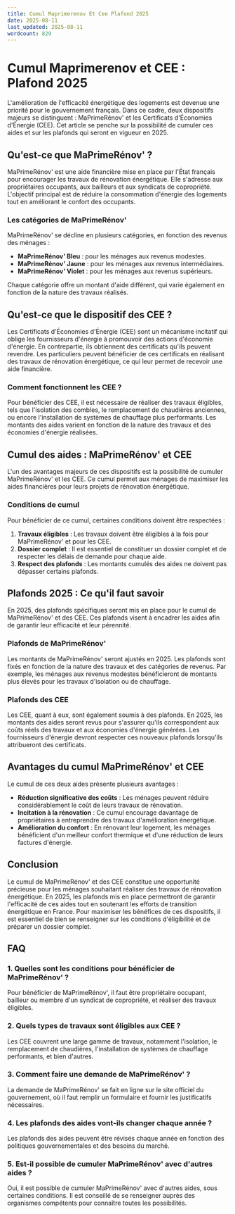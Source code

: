 ```yaml
---
title: Cumul Maprimerenov Et Cee Plafond 2025
date: 2025-08-11
last_updated: 2025-08-11
wordcount: 829
---
```


# Cumul Maprimerenov et CEE : Plafond 2025

L'amélioration de l'efficacité énergétique des logements est devenue une priorité pour le gouvernement français. Dans ce cadre, deux dispositifs majeurs se distinguent : MaPrimeRénov' et les Certificats d'Économies d'Énergie (CEE). Cet article se penche sur la possibilité de cumuler ces aides et sur les plafonds qui seront en vigueur en 2025.

## Qu'est-ce que MaPrimeRénov' ?

MaPrimeRénov' est une aide financière mise en place par l'État français pour encourager les travaux de rénovation énergétique. Elle s'adresse aux propriétaires occupants, aux bailleurs et aux syndicats de copropriété. L'objectif principal est de réduire la consommation d'énergie des logements tout en améliorant le confort des occupants.

### Les catégories de MaPrimeRénov'

MaPrimeRénov' se décline en plusieurs catégories, en fonction des revenus des ménages :

- **MaPrimeRénov' Bleu** : pour les ménages aux revenus modestes.
- **MaPrimeRénov' Jaune** : pour les ménages aux revenus intermédiaires.
- **MaPrimeRénov' Violet** : pour les ménages aux revenus supérieurs.

Chaque catégorie offre un montant d'aide différent, qui varie également en fonction de la nature des travaux réalisés.

## Qu'est-ce que le dispositif des CEE ?

Les Certificats d'Économies d'Énergie (CEE) sont un mécanisme incitatif qui oblige les fournisseurs d'énergie à promouvoir des actions d'économie d'énergie. En contrepartie, ils obtiennent des certificats qu'ils peuvent revendre. Les particuliers peuvent bénéficier de ces certificats en réalisant des travaux de rénovation énergétique, ce qui leur permet de recevoir une aide financière.

### Comment fonctionnent les CEE ?

Pour bénéficier des CEE, il est nécessaire de réaliser des travaux éligibles, tels que l'isolation des combles, le remplacement de chaudières anciennes, ou encore l'installation de systèmes de chauffage plus performants. Les montants des aides varient en fonction de la nature des travaux et des économies d'énergie réalisées.

## Cumul des aides : MaPrimeRénov' et CEE

L'un des avantages majeurs de ces dispositifs est la possibilité de cumuler MaPrimeRénov' et les CEE. Ce cumul permet aux ménages de maximiser les aides financières pour leurs projets de rénovation énergétique.

### Conditions de cumul

Pour bénéficier de ce cumul, certaines conditions doivent être respectées :

1. **Travaux éligibles** : Les travaux doivent être éligibles à la fois pour MaPrimeRénov' et pour les CEE.
2. **Dossier complet** : Il est essentiel de constituer un dossier complet et de respecter les délais de demande pour chaque aide.
3. **Respect des plafonds** : Les montants cumulés des aides ne doivent pas dépasser certains plafonds.

## Plafonds 2025 : Ce qu'il faut savoir

En 2025, des plafonds spécifiques seront mis en place pour le cumul de MaPrimeRénov' et des CEE. Ces plafonds visent à encadrer les aides afin de garantir leur efficacité et leur pérennité.

### Plafonds de MaPrimeRénov'

Les montants de MaPrimeRénov' seront ajustés en 2025. Les plafonds sont fixés en fonction de la nature des travaux et des catégories de revenus. Par exemple, les ménages aux revenus modestes bénéficieront de montants plus élevés pour les travaux d'isolation ou de chauffage.

### Plafonds des CEE

Les CEE, quant à eux, sont également soumis à des plafonds. En 2025, les montants des aides seront revus pour s'assurer qu'ils correspondent aux coûts réels des travaux et aux économies d'énergie générées. Les fournisseurs d'énergie devront respecter ces nouveaux plafonds lorsqu'ils attribueront des certificats.

## Avantages du cumul MaPrimeRénov' et CEE

Le cumul de ces deux aides présente plusieurs avantages :

- **Réduction significative des coûts** : Les ménages peuvent réduire considérablement le coût de leurs travaux de rénovation.
- **Incitation à la rénovation** : Ce cumul encourage davantage de propriétaires à entreprendre des travaux d'amélioration énergétique.
- **Amélioration du confort** : En rénovant leur logement, les ménages bénéficient d'un meilleur confort thermique et d'une réduction de leurs factures d'énergie.

## Conclusion

Le cumul de MaPrimeRénov' et des CEE constitue une opportunité précieuse pour les ménages souhaitant réaliser des travaux de rénovation énergétique. En 2025, les plafonds mis en place permettront de garantir l'efficacité de ces aides tout en soutenant les efforts de transition énergétique en France. Pour maximiser les bénéfices de ces dispositifs, il est essentiel de bien se renseigner sur les conditions d'éligibilité et de préparer un dossier complet.

## FAQ

### 1. Quelles sont les conditions pour bénéficier de MaPrimeRénov' ?

Pour bénéficier de MaPrimeRénov', il faut être propriétaire occupant, bailleur ou membre d'un syndicat de copropriété, et réaliser des travaux éligibles.

### 2. Quels types de travaux sont éligibles aux CEE ?

Les CEE couvrent une large gamme de travaux, notamment l'isolation, le remplacement de chaudières, l'installation de systèmes de chauffage performants, et bien d'autres.

### 3. Comment faire une demande de MaPrimeRénov' ?

La demande de MaPrimeRénov' se fait en ligne sur le site officiel du gouvernement, où il faut remplir un formulaire et fournir les justificatifs nécessaires.

### 4. Les plafonds des aides vont-ils changer chaque année ?

Les plafonds des aides peuvent être révisés chaque année en fonction des politiques gouvernementales et des besoins du marché.

### 5. Est-il possible de cumuler MaPrimeRénov' avec d'autres aides ?

Oui, il est possible de cumuler MaPrimeRénov' avec d'autres aides, sous certaines conditions. Il est conseillé de se renseigner auprès des organismes compétents pour connaître toutes les possibilités.
